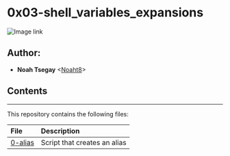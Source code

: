 # 0x03-shell_variables_expansions   

![Image link](https://miro.medium.com/v2/resize:fit:1100/format:webp/1*F20fM4cjs0LqvbaZ8BN2oA.jpeg)

## Author:
* **Noah Tsegay** <[Noaht8](https://github.com/Noaht8)>



## Contents
___

This repository contains the following files:

|File| Description|
|:---------|:---------|
|[0-alias](0-alias)| Script that creates an alias|

